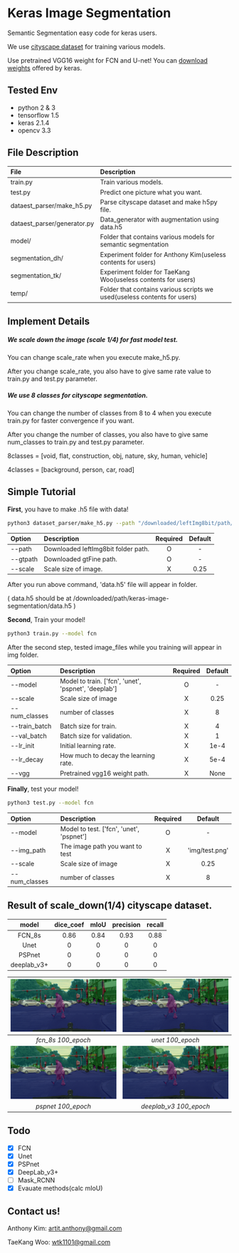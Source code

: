 # Keras Image Segmentation

Semantic Segmentation easy code for keras users.

We use [cityscape dataset](https://www.cityscapes-dataset.com/) for training various models.

Use pretrained VGG16 weight for FCN and U-net! You can 
[download weights](https://github.com/fchollet/deep-learning-models/releases/download/v0.1/vgg16_weights_tf_dim_ordering_tf_kernels_notop.h5)
offered by keras.

## Tested Env
- python 2 & 3
- tensorflow 1.5
- keras 2.1.4
- opencv 3.3

## File Description
| File | Description |
|:------|:------------|
| train.py | Train various models. |
| test.py | Predict one picture what you want. |
| dataest_parser/make_h5.py | Parse cityscape dataset and make h5py file. |
| dataest_parser/generator.py | Data_generator with augmentation using data.h5 |
| model/ | Folder that contains various models for semantic segmentation |
| segmentation_dh/ | Experiment folder for Anthony Kim(useless contents for users) |
| segmentation_tk/ | Experiment folder for TaeKang Woo(useless contents for users) |
| temp/ | Folder that contains various scripts we used(useless contents for users) |

## Implement Details
##### We scale down the image (scale 1/4) for fast model test.

You can change scale_rate when you execute make_h5.py.

After you change scale_rate, you also have to give same rate value to train.py and test.py parameter.

##### We use 8 classes for cityscape segmentation.

You can change the number of classes from 8 to 4 when you execute train.py for faster convergence if you want.

After you change the number of classes, you also have to give same num_classes to train.py and test.py parameter.

8classes = \[void, flat, construction, obj, nature, sky, human, vehicle]

4classes = \[background, person, car, road]

## Simple Tutorial
**First**, you have to make .h5 file with data!
```bash
python3 dataset_parser/make_h5.py --path "/downloaded/leftImg8bit/path/" --gtpath "/downloaded/gtFine/path/"
```
| Option | Description | Required | Default |
|:-------|:------------|:--------:|:-------:|
| --path | Downloaded leftImg8bit folder path. | O | - |
| --gtpath | Downloaded gtFine path. | O | - |
| --scale | Scale size of image. | X | 0.25 |

After you run above command, 'data.h5' file will appear in folder.

( data.h5 should be at /downloaded/path/keras-image-segmentation/data.h5 )

**Second**, Train your model!
```bash
python3 train.py --model fcn
```

After the second step, tested image_files while you training will appear in img folder.

| Option | Description | Required | Default |
|:-------|:------------|:--------:|:-------:|
| --model | Model to train. \['fcn', 'unet', 'pspnet', 'deeplab'\] | O | - |
| --scale | Scale size of image | X | 0.25 |
| --num_classes | number of classes | X | 8 |
| --train_batch | Batch size for train. | X | 4 |
| --val_batch | Batch size for validation. | X | 1 |
| --lr_init | Initial learning rate. | X | 1e-4 |
| --lr_decay | How much to decay the learning rate. | X | 5e-4 |
| --vgg | Pretrained vgg16 weight path. | X | None |

**Finally**, test your model!
```bash
python3 test.py --model fcn
```
| Option | Description | Required | Default |
|:-------|:------------|:--------:|:-------:|
| --model | Model to test. \['fcn', 'unet', 'pspnet'\] | O | - |
| --img_path | The image path you want to test | X | 'img/test.png' |
| --scale | Scale size of image | X | 0.25 |
| --num_classes | number of classes | X | 8 |

## Result of scale_down(1/4) cityscape dataset.
| model | dice_coef | mIoU | precision | recall |
|:-----:|:---------:|:----:|:---------:|:------:|
| FCN_8s | 0.86 | 0.84 | 0.93 | 0.88 |
| Unet | 0 | 0 | 0 | 0 |
| PSPnet | 0 | 0 | 0 | 0 |
| deeplab_v3+ | 0 | 0 | 0 | 0 |

| ![fcn_8s_epoch100](img/fcn_epoch_100.png) | ![fcn_8s_epoch100](img/fcn_epoch_100.png) |
|:-----------------------------------------:|:-----------------------------------------:|
| *fcn_8s 100_epoch* | *unet 100_epoch* |
| ![fcn_8s_epoch100](img/fcn_epoch_100.png) | ![fcn_8s_epoch100](img/fcn_epoch_100.png) |
| *pspnet 100_epoch* | *deeplab_v3 100_epoch* |

## Todo
- [x] FCN
- [x] Unet
- [x] PSPnet
- [x] DeepLab_v3+
- [ ] Mask_RCNN
- [x] Evauate methods(calc mIoU)

## Contact us!
Anthony Kim: artit.anthony@gmail.com

TaeKang Woo: wtk1101@gmail.com
